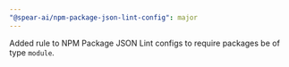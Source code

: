 ```yaml
---
"@spear-ai/npm-package-json-lint-config": major
---
```


Added rule to NPM Package JSON Lint configs to require packages be of type `module`.
